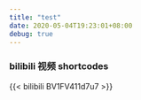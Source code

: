 ```yaml
---
title: "test"
date: 2020-05-04T19:23:01+08:00
debug: true
---
```


### bilibili 视频 shortcodes

{{< bilibili BV1FV411d7u7 >}}
